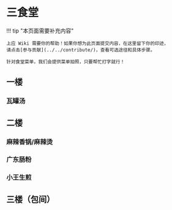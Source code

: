 # 三食堂

!!! tip "本页面需要补充内容"

    上应 Wiki 需要你的帮助！如果你想为此页面提交内容，在这里留下你的印迹，
    请点击[参与贡献](../../contribute/)，查看可选途径和具体步骤。

    针对食堂菜单，我们会提供菜单拍照，只要帮忙打字就行！

## 一楼

### 瓦罐汤

## 二楼

### 麻辣香锅/麻辣烫

### 广东肠粉

### 小王生煎

## 三楼（包间）
